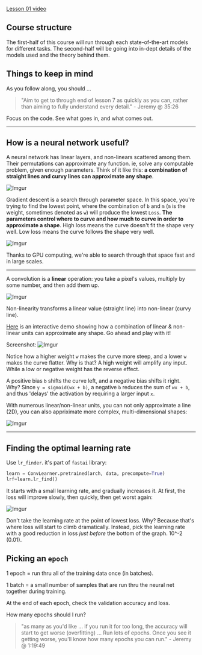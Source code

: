 [Lesson 01 video](https://course.fast.ai/lessons/lesson1.html)

## Course structure
The first-half of this course will run through each state-of-the-art models for different tasks. The second-half will be going into in-dept details of the models used and the theory behind them.

## Things to keep in mind

As you follow along, you should ...

> "Aim to get to through end of lesson 7 as quickly as you can, rather than aiming to fully understand every detail." - Jeremy @ 35:26

Focus on the code. See what goes in, and what comes out.

---

## How is a neural network useful?

A neural network has linear layers, and non-linears scattered among them. Their permutations can approximate any function. ie, solve any computable problem, given enough parameters. Think of it like this: __a combination of straight lines and curvy lines can approximate any shape__.

![Imgur](https://i.imgur.com/aufqpRw.png)

Gradient descent is a search through parameter space. In this space, you're trying to find the lowest point, where the combination of `b` and `m` (`m` is the weight, sometimes denoted as `w`) will produce the lowest `Loss`. __The parameters control where to curve and how much to curve in order to approximate a shape__. High loss means the curve doesn't fit the shape very well. Low loss means the curve follows the shape very well.

![Imgur](https://i.imgur.com/6j7AshF.png)

Thanks to GPU computing, we're able to search through that space fast and in large scales.

---

A convolution is a __linear__ operation: you take a pixel's values, multiply by some number, and then add them up.

![Imgur](https://i.imgur.com/RrACTtx.png)

Non-linearity transforms a linear value (straight line) into non-linear (curvy line).

[Here](http://neuralnetworksanddeeplearning.com/chap4.html) is an interactive demo showing how a combination of linear & non-linear units can approximate any shape. Go ahead and play with it!

Screenshot:
![Imgur](https://i.imgur.com/dEMrXUf.png)
 
 Notice how a higher weight `w` makes the curve more steep, and a lower `w` makes the curve flatter. Why is that? A high weight will amplify any input. While a low or negative weight has the reverse effect.
 
 A positive bias `b` shifts the curve left, and a negative bias shifts it right. Why? Since `y = sigmoid(wx + b)`, a negative `b` reduces the sum of `wx + b`, and thus 'delays' the activation by requiring a larger input `x`.

With numerous linear/non-linear units, you can not only approximate a line (2D), you can also appriximate more complex, multi-dimensional shapes:

![Imgur](https://i.imgur.com/dmrCAm2.png)

---

## Finding the optimal learning rate
Use `lr_finder`. it's part of `fastai` library:

```python
learn = ConvLearner.pretrained(arch, data, precompute=True)
lrf=learn.lr_find()
```

It starts with a small learning rate, and gradually increases it. At first, the loss will improve slowly, then quickly, then get worst again:

![Imgur](https://i.imgur.com/LOGGwJO.png)

Don't take the learning rate at the point of lowest loss. Why? Because that's where loss will start to climb dramatically. Instead, pick the learning rate with a good reduction in loss *just before* the bottom of the graph. 10^-2 (0.01).

## Picking an `epoch`
1 epoch = run thru all of the training data once (in batches).

1 batch = a small number of samples that are run thru the neural net together during training.

At the end of each epoch, check the validation accuracy and loss.

How many epochs should I run?
> "as many as you'd like ... if you run it for too long, the accuracy will start to get worse (overfitting) ... Run lots of epochs. Once you see it getting worse, you'll know how many epochs you can run." - Jeremy @ 1:19:49
